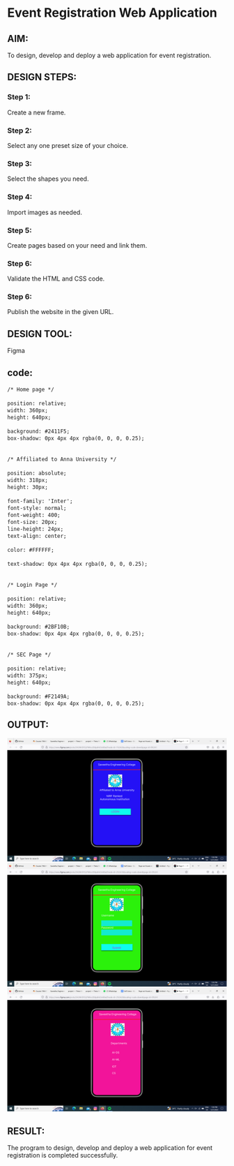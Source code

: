 # Event Registration Web Application

## AIM:
To design, develop and deploy a web application for event registration.

## DESIGN STEPS:

### Step 1:
Create a new frame.

### Step 2:
Select any one preset size of your choice.

### Step 3:
Select the shapes you need.

### Step 4:
Import images as needed.

### Step 5:
Create pages based on your need and link them.

### Step 6:

Validate the HTML and CSS code.

### Step 6:

Publish the website in the given URL.

## DESIGN TOOL:
Figma

## code:
```
/* Home page */

position: relative;
width: 360px;
height: 640px;

background: #2411F5;
box-shadow: 0px 4px 4px rgba(0, 0, 0, 0.25);


/* Affiliated to Anna University */

position: absolute;
width: 318px;
height: 30px;

font-family: 'Inter';
font-style: normal;
font-weight: 400;
font-size: 20px;
line-height: 24px;
text-align: center;

color: #FFFFFF;

text-shadow: 0px 4px 4px rgba(0, 0, 0, 0.25);


/* Login Page */

position: relative;
width: 360px;
height: 640px;

background: #2BF10B;
box-shadow: 0px 4px 4px rgba(0, 0, 0, 0.25);


/* SEC Page */

position: relative;
width: 375px;
height: 640px;

background: #F2149A;
box-shadow: 0px 4px 4px rgba(0, 0, 0, 0.25);
```
## OUTPUT:
![Output](./out1.png)
![Output](./out2.png)
![Output](./out3.png)

## RESULT:
The program to design, develop and deploy a web application for event registration is completed successfully.
